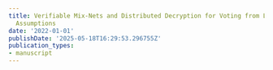 ```yaml
---
title: Verifiable Mix-Nets and Distributed Decryption for Voting from Lattice-Based
  Assumptions
date: '2022-01-01'
publishDate: '2025-05-18T16:29:53.296755Z'
publication_types:
- manuscript
---
```

